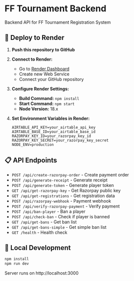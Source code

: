 # FF Tournament Backend

Backend API for FF Tournament Registration System

## 🚀 Deploy to Render

1. **Push this repository to GitHub**
2. **Connect to Render:**
   - Go to [Render Dashboard](https://render.com)
   - Create new Web Service
   - Connect your GitHub repository

3. **Configure Render Settings:**
   - **Build Command:** `npm install`
   - **Start Command:** `npm start`
   - **Node Version:** 18.x

4. **Set Environment Variables in Render:**
   ```
   AIRTABLE_API_KEY=your_airtable_api_key
   AIRTABLE_BASE_ID=your_airtable_base_id
   RAZORPAY_KEY_ID=your_razorpay_key_id
   RAZORPAY_KEY_SECRET=your_razorpay_key_secret
   NODE_ENV=production
   ```

## 📋 API Endpoints

- `POST /api/create-razorpay-order` - Create payment order
- `POST /api/generate-receipt` - Generate receipt
- `POST /api/generate-token` - Generate player token
- `GET /api/get-razorpay-key` - Get Razorpay public key
- `GET /api/get-registrations` - Get registration data
- `POST /api/razorpay-webhook` - Payment webhook
- `POST /api/verify-razorpay-payment` - Verify payment
- `POST /api/ban-player` - Ban a player
- `POST /api/check-ban` - Check if player is banned
- `GET /api/get-bans` - Get ban list
- `GET /api/get-bans-simple` - Get simple ban list
- `GET /health` - Health check

## 🔧 Local Development

```bash
npm install
npm run dev
```

Server runs on http://localhost:3000
